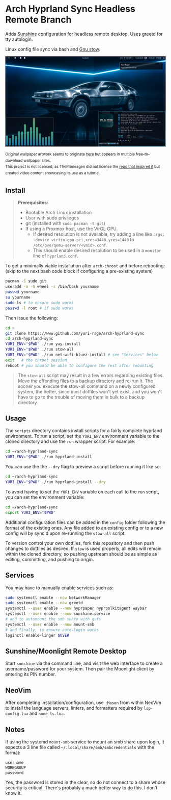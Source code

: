 # Arch Hyprland Sync Headless Remote Branch

Adds [Sunshine](https://github.com/LizardByte/Sunshine) configuration for headless remote desktop. Uses greetd for tty autologin.

Linux config file sync via bash and [Gnu stow](https://www.gnu.org/software/stow/).

![screenshot](screenshot.png)

<sup>Original wallpaper artwork seems to originate [here](https://ray29rus.artstation.com/projects/dOQbgJ) but appears in multiple free-to-download wallpaper sites.<br>
This project is not licensed, as ThePrimeagen did not license the [repo that inspired it](https://github.com/ThePrimeagen/dev) but created video content showcasing its use as a tutorial.
</sup>

## Install

> **Prerequisites:**
> * Bootable Arch Linux installation
> * User with sudo privileges
> * git (installed with `sudo pacman -S git`)
> * If using a Proxmox host, use the VirGL GPU.
>   * If desired resolution is not available, try adding a line like `args: -device virtio-gpu-pci,xres=3440,yres=1440` to `/etc/pve/qemu-server/<vmid>.conf`.
>   * This should enable desired resolution to be used in a `monitor` line of `hyprland.conf`.

To get a minimally viable installation after `arch-chroot` and before rebooting:<br>
(skip to the next bash code block if configuring a pre-existing system)
```bash
pacman -S sudo git
useradd -m -G wheel -s /bin/bash yourname
passwd yourname
su yourname
sudo ls # to ensure sudo works
passwd -l root # if sudo works
```

Then issue the following:
```bash
cd ~
git clone https://www.github.com/yuri-rage/arch-hyprland-sync
cd arch-hyprland-sync
YURI_ENV="$PWD" ./run yay-install
YURI_ENV="$PWD" ./run stow-all
YURI_ENV="$PWD" ./run net-wifi-bluez-install # see "Services" below
exit   # the chroot session
reboot # you should be able to configure the rest after rebooting

```
> The `stow-all` script may result in a few errors regarding existing files. Move the offending files to a backup directory and re-run it. The sooner you execute the stow-all command on a newly configured system, the better, since most dotfiles won't yet exist, and you won't have to go to the trouble of moving them in bulk to a backup directory.

## Usage

The `scripts` directory contains install scripts for a fairly complete hyprland environment. To run a script, set the `YURI_ENV` environment variable to the cloned directory and use the `run` wrapper script. For example:

```bash
cd ~/arch-hyprland-sync
YURI_ENV="$PWD" ./run hyprland-install

```

You can use the the `--dry` flag to preview a script before running it like so:
```bash
cd ~/arch-hyprland-sync
YURI_ENV="$PWD" ./run hyprland-install --dry

```

To avoid having to set the `YURI_ENV` variable on each call to the `run` script, you can set the environment variable:
```bash
cd ~/arch-hyprland-sync
export YURI_ENV="$PWD"
```

Additional configuration files can be added in the `config` folder following the format of the existing ones. Any file added to an existing config or to a new config will by sync'd upon re-running the `stow-all` script.

To version control your own dotfiles, fork this repository and then push changes to dotfiles as desired. If `stow` is used properly, all edits will remain within the cloned directory, so pushing upstream should be as simple as editing, committing, and pushing to origin.

## Services

You may have to manually enable services such as:
```bash
sudo systemctl enable --now NetworkManager
sudo systemctl enable --now greetd
systemctl --user enable --now hyprpaper hyprpolkitagent waybar
systemctl --user enable --now sunshine.service
# and to automount the smb share with gvfs
systemctl --user enable --now mount-smb
# and finally, to ensure auto-login works
loginctl enable-linger $USER
```

## Sunshine/Moonlight Remote Desktop

Start `sunshine` via the command line, and visit the web interface to create a username/password for your system. Then pair the Moonlight client by entering its PIN number.

## NeoVim

After completing installation/configuration, use `:Mason` from within NeoVim to install the language servers, linters, and formatters required by `lsp-config.lua` and `none-ls.lua`.

## Notes

If using the systemd `mount-smb` service to mount an smb share upon login, it expects a 3 line file called `~/.local/share/smb/smbcredentials` with the format:
```
username
WORKGROUP
password
```
Yes, the password is stored in the clear, so do not connect to a share whose security is critical. There's probably a much better way to do this. I don't know it.

